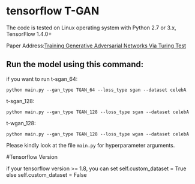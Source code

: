 tensorflow T-GAN
======================================================

The code is tested on Linux operating system with Python 2.7 or 3.x, TensorFlow 1.4.0+

Paper Address:[Training Generative Adversarial Networks Via Turing Test](https://arxiv.org/abs/1810.10948)

Run the model using this command:
-------------------------------------
if you want to run t-sgan_64:

	python main.py --gan_type TGAN_64 --loss_type sgan --dataset celebA

t-sgan_128:

    python main.py --gan_type TGAN_128 --loss_type sgan --dataset celebA
    
t-wgan_128:
    
    python main.py --gan_type TGAN_128 --loss_type wgan --dataset celebA

Please kindly look at the file `main.py` for hyperparameter arguments.

#Tensorflow Version

if your tensorflow version >= 1.8, you can set self.custom_dataset = True else self.custom_dataset = False
